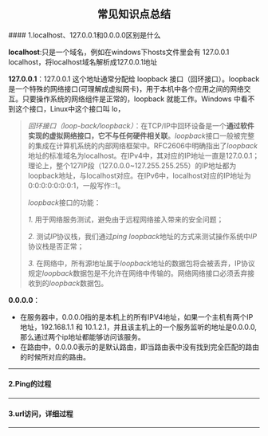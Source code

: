 <h2 align="center">常见知识点总结</h2>
#### 1.localhost、127.0.0.1和0.0.0.0区别是什么

**localhost**:只是一个域名，例如在windows下hosts文件里会有 127.0.0.1 localhost，将localhost域名解析成127.0.0.1地址

**127.0.0.1**：127.0.0.1 这个地址通常分配给 loopback 接口（回环接口）。loopback 是一个特殊的网络接口(可理解成虚拟网卡)，用于本机中各个应用之间的网络交互。只要操作系统的网络组件是正常的，loopback 就能工作。Windows 中看不到这个接口，Linux中这个接口叫 lo，

> *回环接口（loop-back/loopback）*：在TCP/IP中回环设备是一个**通过软件实现的虚拟网络接口，它不与任何硬件相关联**。*loopback*接口一般被完整的集成在计算机系统的内部网络框架中。RFC2606中明确指出了*loopback*地址的标准域名为localhost。在IPv4中，其对应的IP地址一直是127.0.0.1；理论上，整个127IP段（127.0.0.0~127.255.255.255）的IP地址都为loopback地址，与localhost对应。在IPv6中，localhost对应的IP地址为0:0:0:0:0:0:0:1，一般写作::1。
> 
> *loopback*接口的功能：
>
> *1.* 用于网络服务测试，避免由于远程网络接入带来的安全问题；
>
> *2.* 测试*IP*协议栈，我们通过*ping loopback*地址的方式来测试操作系统中*IP*协议栈是否正常；
>
> *3.* 在网络中，所有源地址属于*loopback*地址的数据包将会被丢弃，IP协议规定*loopback*数据包是不允许在网络中传输的。网络网络接口必须丢弃接收到的*loopback*数据包。

**0.0.0.0**：

* 在服务器中，0.0.0.0指的是本机上的所有IPV4地址，如果一个主机有两个IP地址，192.168.1.1 和 10.1.2.1，并且该主机上的一个服务监听的地址是0.0.0.0,那么通过两个ip地址都能够访问该服务。 
* 在路由中，0.0.0.0表示的是默认路由，即当路由表中没有找到完全匹配的路由的时候所对应的路由。

---

#### 2.Ping的过程

---

#### 3.url访问，详细过程

---

